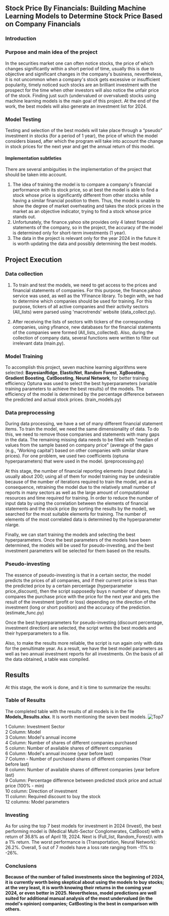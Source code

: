 ## Stock Price By Financials: Building Machine Learning Models to Determine Stock Price Based on Company Financials

### Introduction

### Purpose and main idea of the project

In the securities market one can often notice stocks, the price of which changes significantly within a short period of time, usually this is due to objective and significant changes in the company's business, nevertheless, it is not uncommon when a company's stock gets excessive or insufficient popularity, timely noticed such stocks are an brilliant investment with the prospect for the time when other investors will also notice the unfair price of the stock. Finding just such (undervalued or overvalued) stocks using machine learning models is the main goal of this project. At the end of the work, the best models will also generate an investment list for 2024.

### Model Testing
Testing and selection of the best models will take place through a “pseudo” investment in stocks (for a period of 1 year), the price of which the model considers biased, after which the program will take into account the change in stock prices for the next year and get the annual return of this model.

#### Implementation subtleties

There are several ambiguities in the implementation of the project that should be taken into account.

1. The idea of training the model is to compare a company's financial performance with its stock price, so at best the model is able to find a stock whose price is significantly different from other stocks while having a similar financial position to them. Thus, the model is unable to show the degree of market overheating and takes the stock prices in the market as an objective indicator, trying to find a stock whose price stands out.
   
2. Unfortunately, the finance.yahoo site provides only 4 latest financial statements of the company, so in the project, the accuracy of the model is determined only for short-term investments (1 year). 
   
3. The data in the project is relevant only for the year 2024 in the future it is worth updating the data and possibly determining the best models.

## Project Execution

### Data collection

1. To train and test the models, we need to get access to the prices and financial statements of companies. For this purpose, the finance.yahoo service was used, as well as the YFinance library. To begin with, we had to determine which companies should be used for training. For this purpose, tickers of all active companies and their activity sectors (All_lists) were parsed using 'macrotrends' website (data_collect.py).

2. After receiving the lists of sectors with tickers of the corresponding companies, using yfinance, new databases for the financial statements of the companies were formed (All_lists_collected). Also, during the collection of company data, several functions were written to filter out irrelevant data (main.py).

### Model Training

To accomplish this project, seven machine learning algorithms were selected: **BayesianRidge**, **ElasticNet**, **Random Forest**, **XgBoosting**, **Gradient Boosting**, **CatBoosting**, **Neural Network**, for better training efficiency Optuna was used to select the best hyperparameters (variable training parameters to achieve the best results) of the models. The efficiency of the model is determined by the percentage difference between the predicted and actual stock prices. (train_models.py)

### Data preprocessing

During data processing, we have a set of many different financial statement items. To train the model, we need the same dimensionality of data. To do this, we need to remove those companies and statements with many gaps in the data. The remaining missing data needs to be filled with "median of values from the sample based on company price" (average of the gaps (e.g., 'Working capital') based on other companies with similar share prices). For one problem, we used two coefficients (optuna hyperparameters) that were used in the model. (preprocessing.py)

At this stage, the number of financial reporting elements (input data) is usually about 200; using all of them for model training may be undesirable because of the number of iterations required to train the model, and as a consequence, retraining the model due to the relatively small number of reports in many sectors as well as the large amount of computational resources and time required for training. In order to reduce the number of input data by using the correlation between the elements of financial statements and the stock price (by sorting the results by the model), we searched for the most suitable elements for training. The number of elements of the most correlated data is determined by the hyperparameter nlarge.

Finally, we can start training the models and selecting the best hyperparameters. Once the best parameters of the models have been determined, the models will be used for pseudo-investing, and the best investment parameters will be selected for them based on the results.

### Pseudo-investing

The essence of pseudo-investing is that in a certain sector, the model predicts the prices of all companies, and if their current price is less than the predicted price by a certain percentage (hyperparameter price_discount), then the script supposedly buys n number of shares, then compares the purchase price with the price for the next year and gets the result of the investment (profit or loss) depending on the direction of the investment (long or short position) and the accuracy of the prediction. (estimate_func.py)

Once the best hyperparameters for pseudo-investing (discount percentage, investment direction) are selected, the script writes the best models and their hyperparameters to a file. 

Also, to make the results more reliable, the script is run again only with data for the penultimate year. As a result, we have the best model parameters as well as two annual investment reports for all investments. On the basis of all the data obtained, a table was compiled.

## Results
At this stage, the work is done, and it is time to summarize the results:
### Table of Results

The completed table with the results of all models is in the file **Models_Results.xlsx**.
It is worth mentioning the seven best models.
![Top7](https://github.com/Kertn/Stock_Price_by_Financials/assets/111581848/966c5ecc-c2d1-4fa1-b20d-e7273af68278)

1 Column: Investment Sector\
2 Column: Model\
3 Column: Model's annual income\
4 Column: Number of shares of different companies purchased\
5 column: Number of available shares of different companies\
6 Column: Model's annual income (year before last)\
7 Column - Number of purchased shares of different companies (Year before last)\
8 column: Number of available shares of different companies (year before last)\
9 Column: Percentage difference between predicted stock price and actual price (100% - min)\
10 column: Direction of investment\
11 column: Required discount to buy the stock\
12 columns: Model parameters

### Investing

As for using the top 7 best models for investment in 2024 (Invest), the best performing model is (Medical Multi-Sector Conglomerates, CatBoost) with a return of 36.8% as of April 19, 2024.
Next is (Full_list, Random_Forest)\ with a 1% return.
The worst performance is (Transportation, Neural Network): 26.2%\.
Overall, 5 out of 7 models have a loss rate ranging from -11% to -26%.

### Conclusions
**Because of the number of failed investments since the beginning of 2024, it is currently worth being skeptical about using the models to buy stocks; at the very least, it is worth knowing their returns in the coming year 2024, or even better in 2025. Nevertheless, model predictions are well suited for additional manual analysis of the most undervalued (in the model's opinion) companies; CatBosting is the best in comparison with others.**

